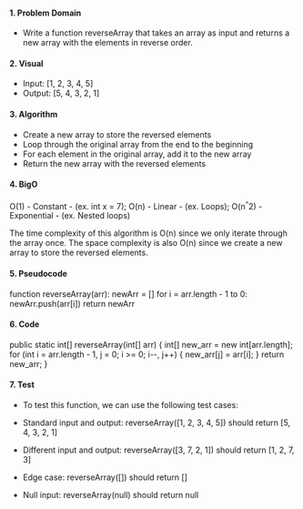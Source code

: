 #### 1. Problem Domain
- Write a function reverseArray that takes an array as input and returns a new array with the elements in reverse order.

#### 2. Visual
- Input: [1, 2, 3, 4, 5]
- Output: [5, 4, 3, 2, 1]

#### 3. Algorithm
- Create a new array to store the reversed elements
- Loop through the original array from the end to the beginning
- For each element in the original array, add it to the new array
- Return the new array with the reversed elements

#### 4. BigO
O(1) - Constant - (ex. int x = 7);
O(n) - Linear - (ex. Loops);
O(n<sup>^</sup>2) - Exponential - (ex. Nested loops)

The time complexity of this algorithm is O(n) since we only iterate through the array once. The space complexity is also O(n) since we create a new array to store the reversed elements.


#### 5. Pseudocode
function reverseArray(arr):
  newArr = []
  for i = arr.length - 1 to 0:
    newArr.push(arr[i])
  return newArr

#### 6. Code
public static int[] reverseArray(int[] arr) {
    int[] new_arr = new int[arr.length];
    for (int i = arr.length - 1, j = 0; i >= 0; i--, j++) {
        new_arr[j] = arr[i];
    }
    return new_arr;
}

#### 7. Test
- To test this function, we can use the following test cases:

- Standard input and output: reverseArray([1, 2, 3, 4, 5]) should return [5, 4, 3, 2, 1]
- Different input and output: reverseArray([3, 7, 2, 1]) should return [1, 2, 7, 3]
- Edge case: reverseArray([]) should return []
- Null input: reverseArray(null) should return null